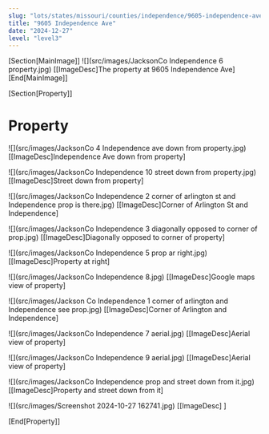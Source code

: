 ```yaml
---
slug: "lots/states/missouri/counties/independence/9605-independence-ave"
title: "9605 Independence Ave"
date: "2024-12-27"
level: "level3"
---
```


[Section[MainImage]]
![](src/images/JacksonCo Independence 6 property.jpg)
[[ImageDesc]The property at 9605 Independence Ave]
[End[MainImage]]

[Section[Property]]
# Property

![](src/images/JacksonCo 4 Independence ave down from property.jpg)
[[ImageDesc]Independence Ave down from property]

![](src/images/JacksonCo Independence 10 street down from property.jpg)
[[ImageDesc]Street down from property]

![](src/images/JacksonCo Independence 2 corner of arlington st and Independence prop is there.jpg)
[[ImageDesc]Corner of Arlington St and Independence]

![](src/images/JacksonCo Independence 3 diagonally opposed to corner of prop.jpg)
[[ImageDesc]Diagonally opposed to corner of property]

![](src/images/JacksonCo Independence 5 prop ar right.jpg)
[[ImageDesc]Property at right]  

![](src/images/JacksonCo Independence 8.jpg)
[[ImageDesc]Google maps view of property]

![](src/images/Jackson Co Independence 1 corner of arlington and Independence see prop.jpg)
[[ImageDesc]Corner of Arlington and Independence]

![](src/images/JacksonCo Independence 7 aerial.jpg)
[[ImageDesc]Aerial view of property]

![](src/images/JacksonCo Independence 9 aerial.jpg)
[[ImageDesc]Aerial view of property]

![](src/images/JacksonCo Independence prop and street down from it.jpg)
[[ImageDesc]Property and street down from it]

![](src/images/Screenshot 2024-10-27 162741.jpg)
[[ImageDesc] ]

[End[Property]]

